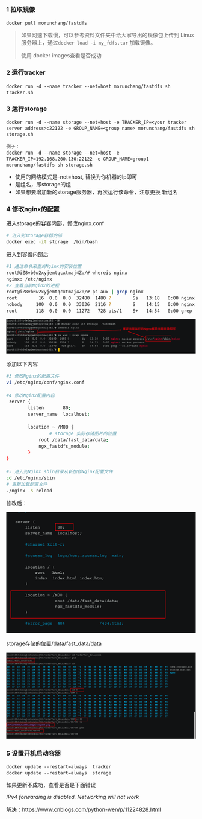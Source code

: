 ### 1 拉取镜像

```properties
docker pull morunchang/fastdfs
```

> 如果网速下载慢，可以参考资料文件夹中给大家导出的镜像包上传到 Linux服务器上，通过`docker load -i my_fdfs.tar` 加载镜像。
>
> 使用 docker images查看是否成功

### 2 运行tracker

```properties
docker run -d --name tracker --net=host morunchang/fastdfs sh tracker.sh
```

### 3 运行storage

```properties
docker run -d --name storage --net=host -e TRACKER_IP=<your tracker server address>:22122 -e GROUP_NAME=<group name> morunchang/fastdfs sh storage.sh

例子：
docker run -d --name storage --net=host -e TRACKER_IP=192.168.200.130:22122 -e GROUP_NAME=group1 morunchang/fastdfs sh storage.sh
```

- 使用的网络模式是–net=host, <your tracker server address> 替换为你机器的Ip即可  
- <group name> 是组名，即storage的组  
- 如果想要增加新的storage服务器，再次运行该命令，注意更换 新组名

### 4 修改nginx的配置  

进入storage的容器内部，修改nginx.conf

```sh
# 进入到storage容器内部
docker exec -it storage  /bin/bash
```

进入到容器内部后

```sh
#1 通过命令来查询Nginx的安装位置
root@iZ8vb6w2xyjemtqcxtmaj4Z:/# whereis nginx
nginx: /etc/nginx
#2 查看当前Nginx的进程
root@iZ8vb6w2xyjemtqcxtmaj4Z:/# ps aux | grep nginx
root        16  0.0  0.0  32480  1480 ?        Ss   13:18   0:00 nginx: master process /etc/nginx/sbin/nginx
nobody     100  0.0  0.0  33036  2116 ?        S    14:15   0:00 nginx: worker process
root       118  0.0  0.0  11272   728 pts/1    S+   14:54   0:00 grep --color=auto nginx
```

![image-20200308225704946](img/image-20200308225704946.png)

添加以下内容

```sh
#3 修改Nginx的配置文件
vi /etc/nginx/conf/nginx.conf

#4 修改Nginx配置内容
 server {
        listen       80;
        server_name  localhost;
        
        location ~ /M00 {
        		# storage 实际存储图片的位置
            root /data/fast_data/data;
            ngx_fastdfs_module;
        }
}

#5 进入到Nginx sbin目录从新加载Nginx配置文件
cd /etc/nginx/sbin
# 重新加载配置文件
./nginx -s reload
```

修改后：

![image-20200308230309127](img/image-20200308230309127.png)

storage存储的位置/data/fast_data/data

![image-20200308230644094](img/image-20200308230644094.png)



### 5 设置开机启动容器

```shell
docker update --restart=always  tracker
docker update --restart=always  storage
```

如果更新不成功，查看是否是下面错误

*IPv4 forwarding is disabled. Networking will not work*

解决：https://www.cnblogs.com/python-wen/p/11224828.html